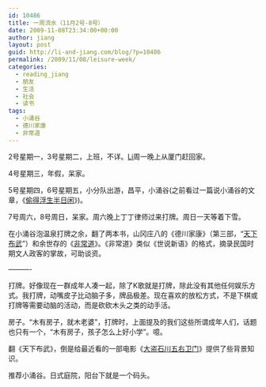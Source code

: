 ```yaml
---
id: 10486
title: 一周流水（11月2号-8号）
date: 2009-11-08T23:34:00+00:00
author: jiang
layout: post
guid: http://li-and-jiang.com/blog/?p=10486
permalink: /2009/11/08/leisure-week/
categories:
  - reading_jiang
  - 朋友
  - 生活
  - 社会
  - 读书
tags:
  - 小涌谷
  - 德川家康
  - 非常道
---
```

2号星期一，3号星期二，上班，不详。[Li](http://li-and-jiang.com/blog/author/li/)周一晚上从厦门赶回家。

4号星期三，年假，呆家。

5号星期四，6号星期五，小分队出游，昌平，小涌谷(之前看过一篇说小涌谷的文章，《[偷得浮生半日闲](http://www.mydujia.com/read.php?tid=493)》)。

7号周六，8号周日，呆家。周六晚上丁丁律师过来打牌。周日一天等着下雪。

在小涌谷泡温泉打牌之余，翻了两本书，山冈庄八的《德川家康》（第三部，“[天下布武](http://www.douban.com/subject/2348914/)”）和余世存的《[非常道](http://www.douban.com/subject/1291355/)》。《非常道》类似《世说新语》的格式，摘录民国时期文人政客的掌故，可助谈资。

&#8212;&#8212;&#8212;-

打牌。好像现在一群成年人凑一起，除了K歌就是打牌，除此没有其他任何娱乐方式。我打牌，动嘴皮子比动脑子多，牌品极差。现在喜欢的放松方式，不是下棋或打牌等需要动脑的活动，而是砍砍木头之类的动手活。

房子。“木有房子，就木老婆”，打牌时，上面提及的我们这些所谓成年人们，话题也只有一个，“木有房子，孩子怎么上好小学”。噫。

翻《天下布武》，倒是给最近看的一部电影《[大盗石川五右卫门](http://kankan.xunlei.com/vod/movie/57/57311.shtml)》提供了些背景知识。

推荐小涌谷。日式庭院，阳台下就是一个码头。